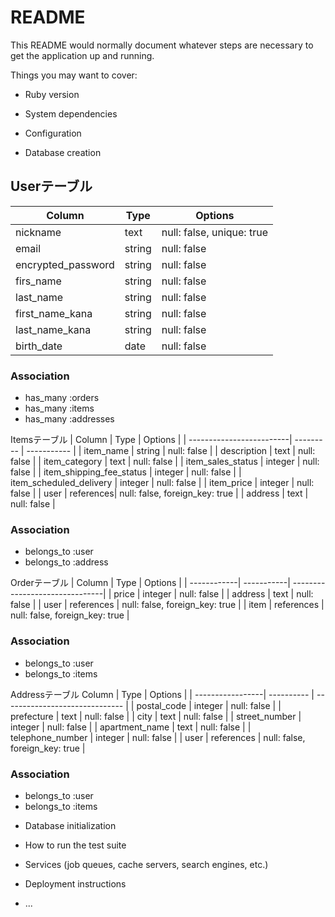 # README

This README would normally document whatever steps are necessary to get the
application up and running.

Things you may want to cover:

* Ruby version

* System dependencies

* Configuration

* Database creation

## Userテーブル
| Column            | Type   | Options                   |
| ------------------| ------ | ------------------------- |
| nickname          | text   | null: false, unique: true |
| email             | string | null: false               |
| encrypted_password| string | null: false               |
| firs_name         | string | null: false               |
| last_name         | string | null: false               |
| first_name_kana   | string | null: false               |
| last_name_kana    | string | null: false               |
| birth_date        | date   | null: false               |

### Association
- has_many :orders
- has_many :items
- has_many :addresses

Itemsテーブル
| Column                   | Type      | Options     |
| -------------------------| --------- | ----------- |
| item_name                | string    | null: false |
| description              | text      | null: false |
| item_category            | text      | null: false |
| item_sales_status        | integer   | null: false |
| item_shipping_fee_status | integer   | null: false |
| item_scheduled_delivery  | integer   | null: false |
| item_price               | integer   | null: false |
| user                     | references| null: false, foreign_key: true |
| address                  | text      | null: false |

### Association
- belongs_to :user
- belongs_to :address

Orderテーブル
| Column      | Type       | Options                        |
| ------------| -----------| -------------------------------|
| price       | integer    | null: false                    |
| address     | text       | null: false                    |
| user        | references | null: false, foreign_key: true |
| item        | references | null: false, foreign_key: true |

### Association
- belongs_to :user
- belongs_to :items


Addressテーブル
 Column            | Type       | Options                        |
| -----------------| ---------- | ------------------------------ |
| postal_code      | integer    | null: false                    |
| prefecture       | text       | null: false                    |
| city             | text       | null: false                    |
| street_number    | integer    | null: false                    |
| apartment_name   | text       | null: false                    |
| telephone_number | integer    | null: false                    |
| user             | references | null: false, foreign_key: true |

### Association
- belongs_to :user
- belongs_to :items


* Database initialization

* How to run the test suite

* Services (job queues, cache servers, search engines, etc.)

* Deployment instructions

* ...
